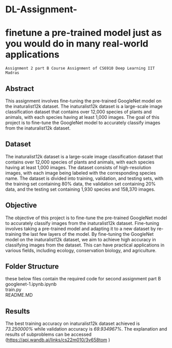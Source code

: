 # DL-Assignment-
# finetune a pre-trained model just as you would do in many real-world applications
    Assignment 2 part B Course Assignment of CS6910 Deep Learning IIT Madras
## Abstract<br/>
This assignment involves fine-tuning the pre-trained GoogleNet model on the inaturalist12k dataset. The inaturalist12k dataset is a large-scale image classification dataset that contains over 12,000 species of plants and animals, with each species having at least 1,000 images. The goal of this project is to fine-tune the GoogleNet model to accurately classify images from the inaturalist12k dataset.
## Dataset<br/>
The inaturalist12k dataset is a large-scale image classification dataset that contains over 12,000 species of plants and animals, with each species having at least 1,000 images. The dataset consists of high-resolution images, with each image being labeled with the corresponding species name. The dataset is divided into training, validation, and testing sets, with the training set containing 80% data, the validation set containing 20% data, and the testing set containing 1,930 species and 158,370 images.
## Objective<br/>
The objective of this project is to fine-tune the pre-trained GoogleNet model to accurately classify images from the inaturalist12k dataset. Fine-tuning involves taking a pre-trained model and adapting it to a new dataset by re-training the last few layers of the model. By fine-tuning the GoogleNet model on the inaturalist12k dataset, we aim to achieve high accuracy in classifying images from the dataset. This can have practical applications in various fields, including ecology, conservation biology, and agriculture.
## Folder Structure<br/>
these below files contain the required code for second assignment part B
googlenet-1.ipynb.ipynb<br/>
train.py<br/>
README.MD<br/>
## Results<br/>
The best training accuracy on inaturalist12k dataset achieved is *73.250000%* while validation accuracy is *69.934967%*. The explanation and results of subproblems 
can be accessed (https://api.wandb.ai/links/cs22m010/3v658tom )
